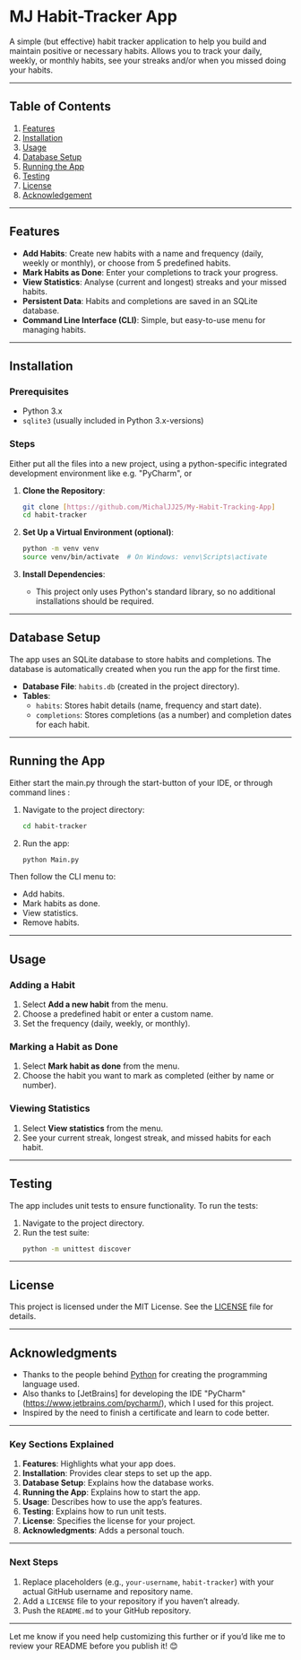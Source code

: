 # MJ Habit-Tracker App

A simple (but effective) habit tracker application to help you build and maintain positive or necessary habits. 
Allows you to track your daily, weekly, or monthly habits, see your streaks and/or when you missed doing your habits.

---

## Table of Contents
1. [Features](#features)
2. [Installation](#installation)
3. [Usage](#usage)
4. [Database Setup](#database-setup)
5. [Running the App](#running-the-app)
6. [Testing](#testing)
7. [License](#license)
8. [Acknowledgement](#acknowledgement)

---

## Features
- **Add Habits**: Create new habits with a name and frequency (daily, weekly or monthly), or choose from 5 predefined habits.
- **Mark Habits as Done**: Enter your completions to track your progress.
- **View Statistics**: Analyse (current and longest) streaks and your missed habits.
- **Persistent Data**: Habits and completions are saved in an SQLite database.
- **Command Line Interface (CLI)**: Simple, but easy-to-use menu for managing habits.

---

## Installation

### Prerequisites
- Python 3.x
- `sqlite3` (usually included in Python 3.x-versions)

### Steps

Either put all the files into a new project, using a python-specific integrated development environment like e.g. "PyCharm", or

1. **Clone the Repository**:
   ```bash
   git clone [https://github.com/MichalJJ25/My-Habit-Tracking-App]
   cd habit-tracker
   ```

2. **Set Up a Virtual Environment (optional)**:
   ```bash
   python -m venv venv
   source venv/bin/activate  # On Windows: venv\Scripts\activate
   ```

3. **Install Dependencies**:
   - This project only uses Python's standard library, so no additional installations should be required.

---

## Database Setup
The app uses an SQLite database to store habits and completions. 
The database is automatically created when you run the app for the first time.

- **Database File**: `habits.db` (created in the project directory).
- **Tables**:
  - `habits`: Stores habit details (name, frequency and start date).
  - `completions`: Stores completions (as a number) and completion dates for each habit.

---

## Running the App

Either start the main.py through the start-button of your IDE, or through command lines :

1. Navigate to the project directory:
   ```bash
   cd habit-tracker
   ```

2. Run the app:
   ```bash
   python Main.py
   ```

Then follow the CLI menu to:
   - Add habits.
   - Mark habits as done.
   - View statistics.
   - Remove habits.

---

## Usage
### Adding a Habit
1. Select **Add a new habit** from the menu.
2. Choose a predefined habit or enter a custom name.
3. Set the frequency (daily, weekly, or monthly).

### Marking a Habit as Done
1. Select **Mark habit as done** from the menu.
2. Choose the habit you want to mark as completed (either by name or number).

### Viewing Statistics
1. Select **View statistics** from the menu.
2. See your current streak, longest streak, and missed habits for each habit.

---

## Testing
The app includes unit tests to ensure functionality. To run the tests:

1. Navigate to the project directory.
2. Run the test suite:
   ```bash
   python -m unittest discover
   ```

---

## License
This project is licensed under the MIT License. See the [LICENSE](LICENSE) file for details.

---

## Acknowledgments
- Thanks to the people behind [Python](https://www.python.org/) for creating the programming language used.
- Also thanks to [JetBrains] for developing the IDE "PyCharm" (https://www.jetbrains.com/pycharm/), which I used for this project.
- Inspired by the need to finish a certificate and learn to code better.

---

### **Key Sections Explained**
1. **Features**: Highlights what your app does.
2. **Installation**: Provides clear steps to set up the app.
3. **Database Setup**: Explains how the database works.
4. **Running the App**: Explains how to start the app.
5. **Usage**: Describes how to use the app’s features.
6. **Testing**: Explains how to run unit tests.
7. **License**: Specifies the license for your project.
8. **Acknowledgments**: Adds a personal touch.

---

### **Next Steps**
1. Replace placeholders (e.g., `your-username`, `habit-tracker`) with your actual GitHub username and repository name.
2. Add a `LICENSE` file to your repository if you haven’t already.
3. Push the `README.md` to your GitHub repository.

---

Let me know if you need help customizing this further or if you’d like me to review your README before you publish it! 😊
